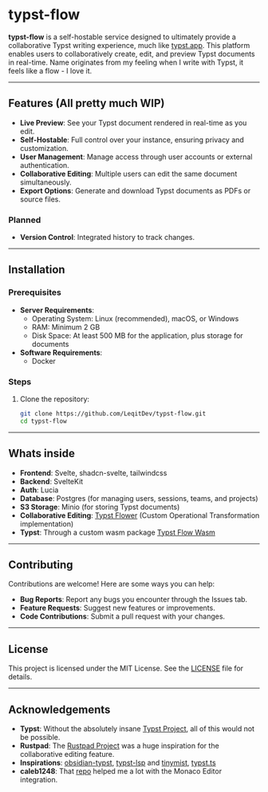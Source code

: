 # typst-flow

**typst-flow** is a self-hostable service designed to ultimately provide a collaborative Typst writing experience, much like [typst.app](https://typst.app). This platform enables users to collaboratively create, edit, and preview Typst documents in real-time. Name originates from my feeling when I write with Typst, it feels like a flow - I love it.

---

## Features (All pretty much WIP)

- **Live Preview**: See your Typst document rendered in real-time as you edit.
- **Self-Hostable**: Full control over your instance, ensuring privacy and customization.
- **User Management**: Manage access through user accounts or external authentication.
- **Collaborative Editing**: Multiple users can edit the same document simultaneously.
- **Export Options**: Generate and download Typst documents as PDFs or source files.

### Planned

- **Version Control**: Integrated history to track changes.

---

## Installation

### Prerequisites

- **Server Requirements**:
  - Operating System: Linux (recommended), macOS, or Windows
  - RAM: Minimum 2 GB
  - Disk Space: At least 500 MB for the application, plus storage for documents
- **Software Requirements**:
  - Docker

### Steps

1. Clone the repository:
   ```bash
   git clone https://github.com/LeqitDev/typst-flow.git
   cd typst-flow
   ```

---

## Whats inside

- **Frontend**: Svelte, shadcn-svelte, tailwindcss
- **Backend**: SvelteKit
- **Auth**: Lucia
- **Database**: Postgres (for managing users, sessions, teams, and projects)
- **S3 Storage**: Minio (for storing Typst documents)
- **Collaborative Editing**: [Typst Flower](https://github.com/LeqitDev/typst-flower) (Custom Operational Transformation implementation)
- **Typst**: Through a custom wasm package [Typst Flow Wasm](https://github.com/LeqitDev/typst-flow-wasm)

---

## Contributing

Contributions are welcome! Here are some ways you can help:

- **Bug Reports**: Report any bugs you encounter through the Issues tab.
- **Feature Requests**: Suggest new features or improvements.
- **Code Contributions**: Submit a pull request with your changes.

---

## License

This project is licensed under the MIT License. See the [LICENSE](LICENSE) file for details.

---

## Acknowledgements

- **Typst**: Without the absolutely insane [Typst Project](https://github.com/typst/typst), all of this would not be possible.
- **Rustpad**: The [Rustpad Project](https://github.com/ekzhang/rustpad) was a huge inspiration for the collaborative editing feature.
- **Inspirations**: [obsidian-typst](https://github.com/fenjalien/obsidian-typst), [typst-lsp](https://github.com/nvarner/typst-lsp) and [tinymist](https://github.com/Myriad-Dreamin/tinymist), [typst.ts](https://github.com/Myriad-Dreamin/typst.ts)
- **caleb1248**: That [repo](https://github.com/caleb1248/monaco-vscode-textmate) helped me a lot with the Monaco Editor integration.

